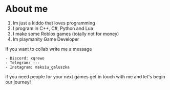 # About me 
1) Im just a kiddo that loves programming
2) I program in C++, C#, Python and Lua
3) I make some Roblox games (totally not for money)
4) Im playmanity Game Developer

If you want to collab write me a message
```
- Discord: xqrewo
- Telegram: ---
- Instagram: maksiu_galuszka
```

if you need people for your next games get in touch
with me and let's begin our journey!
